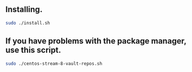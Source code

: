 ## Installing.

```bash
sudo ./install.sh
```

## If you have problems with the package manager, use this script.

```bash
sudo ./centos-stream-8-vault-repos.sh
```